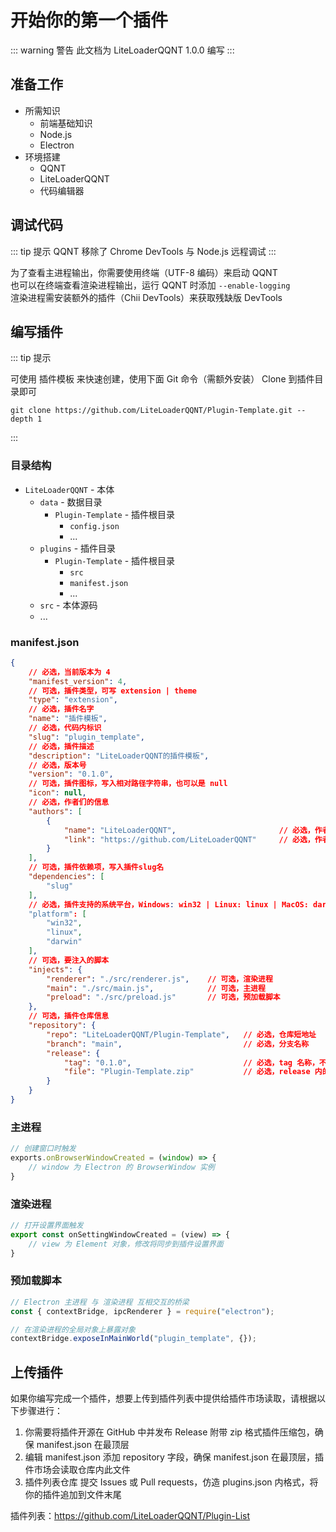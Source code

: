 # 开始你的第一个插件

::: warning 警告
此文档为 LiteLoaderQQNT 1.0.0 编写
:::



## 准备工作

- 所需知识
  - 前端基础知识
  - Node.js
  - Electron
- 环境搭建
  - QQNT
  - LiteLoaderQQNT
  - 代码编辑器



## 调试代码

::: tip 提示
QQNT 移除了 Chrome DevTools 与 Node.js 远程调试
:::

为了查看主进程输出，你需要使用终端（UTF-8 编码）来启动 QQNT  
也可以在终端查看渲染进程输出，运行 QQNT 时添加 `--enable-logging`  
渲染进程需安装额外的插件（Chii DevTools）来获取残缺版 DevTools



## 编写插件

::: tip 提示

可使用 插件模板 来快速创建，使用下面 Git 命令（需额外安装） Clone 到插件目录即可

``` shell
git clone https://github.com/LiteLoaderQQNT/Plugin-Template.git --depth 1
```
:::

### 目录结构

- `LiteLoaderQQNT` - 本体
  - `data` - 数据目录
    - `Plugin-Template` - 插件根目录
      - `config.json`
      - ...
  - `plugins` - 插件目录
    - `Plugin-Template` - 插件根目录
      - `src`
      - `manifest.json`
      - ...
  - `src` - 本体源码
  - ...

### manifest.json

``` json
{
    // 必选，当前版本为 4
    "manifest_version": 4,
    // 可选，插件类型，可写 extension | theme
    "type": "extension",
    // 必选，插件名字
    "name": "插件模板",
    // 必选，代码内标识
    "slug": "plugin_template",
    // 必选，插件描述
    "description": "LiteLoaderQQNT的插件模板",
    // 必选，版本号
    "version": "0.1.0",
    // 可选，插件图标，写入相对路径字符串，也可以是 null
    "icon": null,
    // 必选，作者们的信息
    "authors": [
        {
            "name": "LiteLoaderQQNT",                       // 必选，作者名字
            "link": "https://github.com/LiteLoaderQQNT"     // 必选，作者链接
        }
    ],
    // 可选，插件依赖项，写入插件slug名
    "dependencies": [
        "slug"
    ],
    // 必选，插件支持的系统平台，Windows: win32 | Linux: linux | MacOS: darwin
    "platform": [
        "win32",
        "linux",
        "darwin"
    ],
    // 可选，要注入的脚本
    "injects": {
        "renderer": "./src/renderer.js",    // 可选，渲染进程
        "main": "./src/main.js",            // 可选，主进程
        "preload": "./src/preload.js"       // 可选，预加载脚本
    },
    // 可选，插件仓库信息
    "repository": {
        "repo": "LiteLoaderQQNT/Plugin-Template",   // 必选，仓库短地址
        "branch": "main",                           // 必选，分支名称
        "release": {
            "tag": "0.1.0",                         // 必选，tag 名称，不推荐写 latest
            "file": "Plugin-Template.zip"           // 必选，release 内的文件名
        }
    }
}
```

### 主进程

``` javascript
// 创建窗口时触发
exports.onBrowserWindowCreated = (window) => {
    // window 为 Electron 的 BrowserWindow 实例
}
```

### 渲染进程

``` javascript
// 打开设置界面触发
export const onSettingWindowCreated = (view) => {
    // view 为 Element 对象，修改将同步到插件设置界面
}
```

### 预加载脚本

``` javascript
// Electron 主进程 与 渲染进程 互相交互的桥梁
const { contextBridge, ipcRenderer } = require("electron");

// 在渲染进程的全局对象上暴露对象
contextBridge.exposeInMainWorld("plugin_template", {});
```



## 上传插件

如果你编写完成一个插件，想要上传到插件列表中提供给插件市场读取，请根据以下步骤进行：

1. 你需要将插件开源在 GitHub 中并发布 Release 附带 zip 格式插件压缩包，确保 manifest.json 在最顶层
2. 编辑 manifest.json 添加 repository 字段，确保 manifest.json 在最顶层，插件市场会读取仓库内此文件
3. 插件列表仓库 提交 Issues 或 Pull requests，仿造 plugins.json 内格式，将你的插件追加到文件末尾

插件列表：https://github.com/LiteLoaderQQNT/Plugin-List
